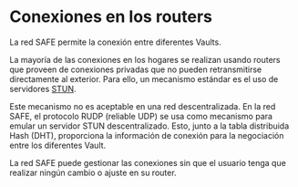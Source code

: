 # Conexiones en los routers
La red SAFE permite la conexión entre diferentes Vaults.

La mayoría de las conexiones en los hogares se realizan usando routers que proveen de conexiones privadas que no pueden retransmitirse directamente al exterior. Para ello, un mecanismo estándar es el uso de servidores [STUN](http://es.wikipedia.org/wiki/STUN).

Este mecanismo no es aceptable en una red descentralizada. En la red SAFE, el protocolo RUDP (reliable UDP) se usa como mecanismo para emular un servidor STUN descentralizado. Esto, junto a la tabla distribuida Hash (DHT), proporciona la información de conexión para la negociación entre los diferentes Vault.

La red SAFE puede gestionar las conexiones sin que el usuario tenga que realizar ningún cambio o ajuste en su router.
